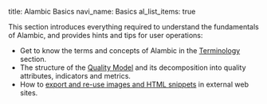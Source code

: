 title: Alambic Basics
navi_name: Basics
al_list_items: true

This section introduces everything required to understand the fundamentals of Alambic, and provides hints and tips for user operations:

* Get to know the terms and concepts of Alambic in the [Terminology](/Documentation/Basics/Terminology.html) section.
* The structure of the [Quality Model](/Documentation/Basics/QualityModel.html) and its decomposition into quality attributes, indicators and metrics.
* How to [export and re-use images and HTML snippets](/Documentation/Basics/Exports.html) in external web sites.

